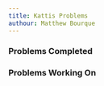 ```yaml
---
title: Kattis Problems
authour: Matthew Bourque
---
```


### Problems Completed


### Problems Working On
